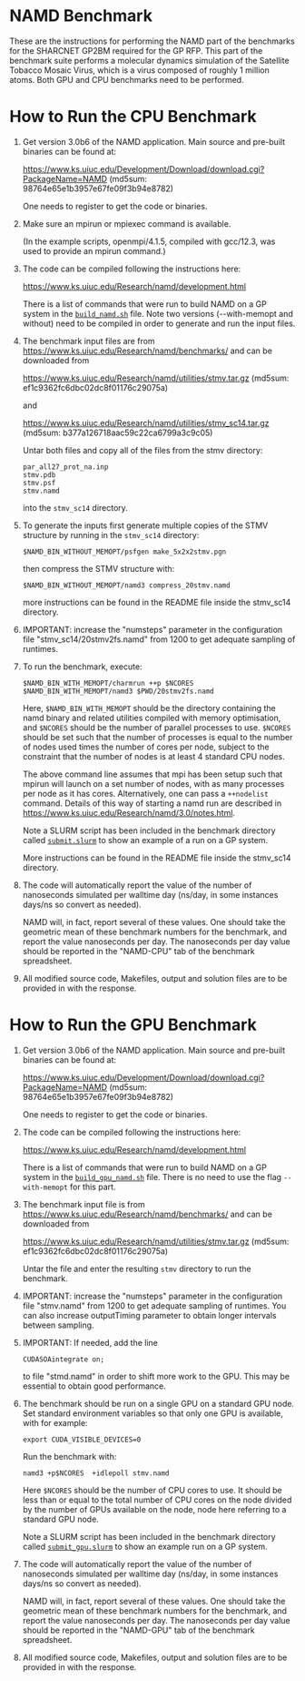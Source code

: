 # NAMD Benchmark

These are the instructions for performing the NAMD part of the
benchmarks for the SHARCNET GP2BM required for the GP RFP.  This part of
the benchmark suite performs a molecular dynamics simulation of the
Satellite Tobacco Mosaic Virus, which is a virus composed of roughly
1 million atoms.  Both GPU and CPU benchmarks need to be performed.

# How to Run the CPU Benchmark

 1. Get version 3.0b6 of the NAMD application.
    Main source and pre-built binaries can be found at:

    https://www.ks.uiuc.edu/Development/Download/download.cgi?PackageName=NAMD
    (md5sum: 98764e65e1b3957e67fe09f3b94e8782)

    One needs to register to get the code or binaries.

 2. Make sure an mpirun or mpiexec command is available.

    (In the example scripts, openmpi/4.1.5, compiled with
    gcc/12.3, was used to provide an mpirun command.)
 
 3. The code can be compiled following the instructions here:

    https://www.ks.uiuc.edu/Research/namd/development.html

    There is a list of commands that were run to build NAMD on a GP system 
    in the [`build_namd.sh`](build_namd.sh) file. Note two versions (--with-memopt and without)
    need to be compiled in order to generate and run the input files.
 
 4. The benchmark input files are from https://www.ks.uiuc.edu/Research/namd/benchmarks/
    and can be downloaded from

    https://www.ks.uiuc.edu/Research/namd/utilities/stmv.tar.gz
    (md5sum: ef1c9362fc6dbc02dc8f01176c29075a)

    and

    https://www.ks.uiuc.edu/Research/namd/utilities/stmv_sc14.tar.gz
    (md5sum: b377a126718aac59c22ca6799a3c9c05)

    Untar both files and copy all of the files from the stmv directory:

        par_all27_prot_na.inp
        stmv.pdb
        stmv.psf
        stmv.namd

    into the `stmv_sc14` directory.

 5. To generate the inputs first generate multiple copies of the STMV
    structure by running in the `stmv_sc14` directory:

        $NAMD_BIN_WITHOUT_MEMOPT/psfgen make_5x2x2stmv.pgn

    then compress the STMV structure with:

        $NAMD_BIN_WITHOUT_MEMOPT/namd3 compress_20stmv.namd

    more instructions can be found in the README file inside the stmv_sc14 directory.

 5. IMPORTANT: increase the "numsteps" parameter in the configuration file "stmv_sc14/20stmv2fs.namd" from 1200 to get
    adequate sampling of runtimes. 

 6. To run the benchmark, execute:

        $NAMD_BIN_WITH_MEMOPT/charmrun ++p $NCORES $NAMD_BIN_WITH_MEMOPT/namd3 $PWD/20stmv2fs.namd

    Here, `$NAMD_BIN_WITH_MEMOPT` should be the directory containing the namd binary
    and related utilities compiled with memory optimisation, and
    `$NCORES` should be the number of parallel processes to use. `$NCORES`
    should be set such that the number of processes is equal to the number of
    nodes used times the number of cores per node, subject to the constraint that
    the number of nodes is at least 4 standard CPU nodes.

    The above command line assumes that mpi has been setup such that
    mpirun will launch on a set number of nodes, with as many
    processes per node as it has cores.  Alternatively, one can pass a
    `++nodelist` command. Details of this way of starting a namd run are
    described in https://www.ks.uiuc.edu/Research/namd/3.0/notes.html.

    Note a SLURM script has been included in the benchmark directory
    called [`submit.slurm`](submit.slurm) to show an example of a run
    on a GP system.

    More instructions can be found in the README file inside the stmv_sc14 directory.

 7. The code will automatically report the value of the number of
    nanoseconds simulated per walltime day (ns/day, in some instances days/ns so convert as needed).

    NAMD will, in fact, report several of these values. One should
    take the geometric mean of these benchmark numbers for the
    benchmark, and report the value nanoseconds per day.  The nanoseconds per day value should be
    reported in the "NAMD-CPU" tab of the benchmark spreadsheet.

 9. All modified source code, Makefiles, output and solution files are
    to be provided in with the response.

# How to Run the GPU Benchmark

 1. Get version 3.0b6 of the NAMD application.
    Main source and pre-built binaries can be found at:

    https://www.ks.uiuc.edu/Development/Download/download.cgi?PackageName=NAMD
    (md5sum: 98764e65e1b3957e67fe09f3b94e8782)

    One needs to register to get the code or binaries.

 2. The code can be compiled following the instructions here:

    https://www.ks.uiuc.edu/Research/namd/development.html

    There is a list of commands that were run to build NAMD on a GP system
    in the [`build_gpu_namd.sh`](build__gpu_namd.sh) file. There is no need to use the flag 
    `--with-memopt` for this part.

 3. The benchmark input file is from https://www.ks.uiuc.edu/Research/namd/benchmarks/
    and can be downloaded from

    https://www.ks.uiuc.edu/Research/namd/utilities/stmv.tar.gz
    (md5sum: ef1c9362fc6dbc02dc8f01176c29075a)

    Untar the file and enter the resulting `stmv` directory to run the benchmark.

 4. IMPORTANT: increase the "numsteps" parameter in the configuration file "stmv.namd" from 1200 to get
    adequate sampling of runtimes.  You can also increase outputTiming parameter to obtain longer intervals between sampling.

 5. IMPORTANT: If needed, add the line

        CUDASOAintegrate on;

    to file "stmd.namd" in order to shift more work to the GPU.  This may be essential to obtain good performance.

 
 6. The benchmark should be run on a single GPU on a standard GPU node.  Set standard environment variables so that
   only one GPU is available, with for example:

        export CUDA_VISIBLE_DEVICES=0

    Run the benchmark with:

        namd3 +p$NCORES  +idlepoll stmv.namd

    Here `$NCORES` should be the number of CPU cores to use.  It should be less than or equal to the total number of CPU cores on the node divided by
    the number of GPUs available on the node, node here referring to a standard GPU node.


    Note a SLURM script has been included in the benchmark directory
    called [`submit_gpu.slurm`](submit_gpu.slurm) to show an example run
    on a GP system.

 7. The code will automatically report the value of the number of
    nanoseconds simulated per walltime day (ns/day, in some instances days/ns so convert as needed).

    NAMD will, in fact, report several of these values. One should
    take the geometric mean of these benchmark numbers for the
    benchmark, and report the value nanoseconds per day. The nanoseconds per day value should be
    reported in the "NAMD-GPU" tab of the benchmark spreadsheet.


 8. All modified source code, Makefiles, output and solution files are
    to be provided in with the response.
